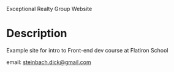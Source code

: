 Exceptional Realty Group Website


# Description
Example site for intro to Front-end dev course at Flatiron School

email: steinbach.dick@gmail.com
